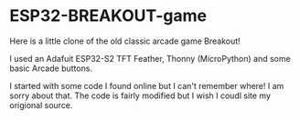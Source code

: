 # ESP32-BREAKOUT-game

Here is a little clone of the old classic arcade game Breakout!

I used an Adafuit ESP32-S2 TFT Feather, Thonny (MicroPython) and some basic Arcade buttons.

I started with some code I found online but I can't remember where! I am sorry about that. The code is fairly modified but I wish I coudl site my origional source.

